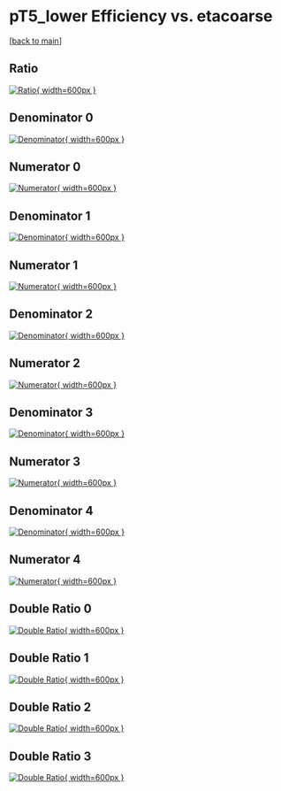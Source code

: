 # pT5_lower Efficiency vs. etacoarse

[[back to main](./)]



## Ratio

[![Ratio](../mtv/var/pT5_lower_base_321_1_eff_etacoarse.png){ width=600px }](../mtv/var/pT5_lower_base_321_1_eff_etacoarse.pdf)

## Denominator 0

[![Denominator](../mtv/den/pT5_lower_base_321_1_eff_etacoarse_den0.png){ width=600px }](../mtv/den/pT5_lower_base_321_1_eff_etacoarse_den0.pdf)

## Numerator 0

[![Numerator](../mtv/num/pT5_lower_base_321_1_eff_etacoarse_num0.png){ width=600px }](../mtv/num/pT5_lower_base_321_1_eff_etacoarse_num0.pdf)

## Denominator 1

[![Denominator](../mtv/den/pT5_lower_base_321_1_eff_etacoarse_den1.png){ width=600px }](../mtv/den/pT5_lower_base_321_1_eff_etacoarse_den1.pdf)

## Numerator 1

[![Numerator](../mtv/num/pT5_lower_base_321_1_eff_etacoarse_num1.png){ width=600px }](../mtv/num/pT5_lower_base_321_1_eff_etacoarse_num1.pdf)

## Denominator 2

[![Denominator](../mtv/den/pT5_lower_base_321_1_eff_etacoarse_den2.png){ width=600px }](../mtv/den/pT5_lower_base_321_1_eff_etacoarse_den2.pdf)

## Numerator 2

[![Numerator](../mtv/num/pT5_lower_base_321_1_eff_etacoarse_num2.png){ width=600px }](../mtv/num/pT5_lower_base_321_1_eff_etacoarse_num2.pdf)

## Denominator 3

[![Denominator](../mtv/den/pT5_lower_base_321_1_eff_etacoarse_den3.png){ width=600px }](../mtv/den/pT5_lower_base_321_1_eff_etacoarse_den3.pdf)

## Numerator 3

[![Numerator](../mtv/num/pT5_lower_base_321_1_eff_etacoarse_num3.png){ width=600px }](../mtv/num/pT5_lower_base_321_1_eff_etacoarse_num3.pdf)

## Denominator 4

[![Denominator](../mtv/den/pT5_lower_base_321_1_eff_etacoarse_den4.png){ width=600px }](../mtv/den/pT5_lower_base_321_1_eff_etacoarse_den4.pdf)

## Numerator 4

[![Numerator](../mtv/num/pT5_lower_base_321_1_eff_etacoarse_num4.png){ width=600px }](../mtv/num/pT5_lower_base_321_1_eff_etacoarse_num4.pdf)

## Double Ratio 0

[![Double Ratio](../mtv/ratio/pT5_lower_base_321_1_eff_etacoarse_ratio0.png){ width=600px }](../mtv/ratio/pT5_lower_base_321_1_eff_etacoarse_ratio0.pdf)

## Double Ratio 1

[![Double Ratio](../mtv/ratio/pT5_lower_base_321_1_eff_etacoarse_ratio1.png){ width=600px }](../mtv/ratio/pT5_lower_base_321_1_eff_etacoarse_ratio1.pdf)

## Double Ratio 2

[![Double Ratio](../mtv/ratio/pT5_lower_base_321_1_eff_etacoarse_ratio2.png){ width=600px }](../mtv/ratio/pT5_lower_base_321_1_eff_etacoarse_ratio2.pdf)

## Double Ratio 3

[![Double Ratio](../mtv/ratio/pT5_lower_base_321_1_eff_etacoarse_ratio3.png){ width=600px }](../mtv/ratio/pT5_lower_base_321_1_eff_etacoarse_ratio3.pdf)

